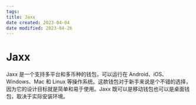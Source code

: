 ```yaml
---
tags:
title: Jaxx
date created: 2023-04-04
date modified: 2023-04-26
---
```


# Jaxx

Jaxx 是一个支持多平台和多币种的钱包，可以运行在 Android、iOS、Windows、Mac 和 Linux 等操作系统。这款钱包对于新手来说是个不错的选择，因为它的设计目标就是简单和易于使用。Jaxx 既可以是移动钱包也可以是桌面钱包，取决于实际安装环境。
